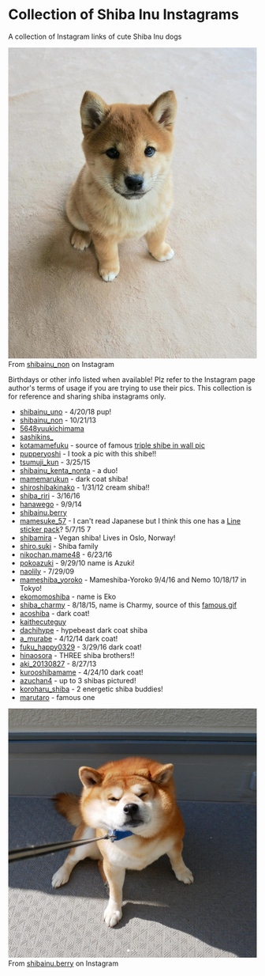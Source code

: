 # Collection of Shiba Inu Instagrams

A collection of Instagram links of cute Shiba Inu dogs

![shibainu_non](shiba-intro.png)
From [shibainu_non](https://www.instagram.com/p/Bj8rhrFl9Ws/?taken-by=shibainu_non) on Instagram

Birthdays or other info listed when available! Plz refer to the Instagram page author's terms of usage if you are trying to use their pics. This collection is for reference and sharing shiba instagrams only.

* [shibainu_uno](https://www.instagram.com/shibainu_uno/) - 4/20/18 pup!
* [shibainu_non](https://www.instagram.com/shibainu_non/) - 10/21/13
* [5648yuukichimama](https://www.instagram.com/5648yuukichimama/)
* [sashikins_](https://www.instagram.com/sashikins_/)
* [kotamamefuku](https://www.instagram.com/kotamamefuku/) - source of famous [triple shibe in wall pic](https://www.instagram.com/p/Bh6HY1lhTZv/?taken-by=kotamamefuku)
* [pupperyoshi](https://www.instagram.com/pupperyoshi/) - I took a pic with this shibe!!
* [tsumuji_kun](https://www.instagram.com/tsumuji_kun/) - 3/25/15
* [shibainu_kenta_nonta](https://www.instagram.com/shibainu_kenta_nonta/) - a duo!
* [mamemarukun](https://www.instagram.com/mamemarukun/) - dark coat shiba!
* [shiroshibakinako](https://www.instagram.com/shiroshibakinako/) - 1/31/12 cream shiba!!
* [shiba_riri](https://www.instagram.com/shiba_riri/) - 3/16/16
* [hanawego](https://www.instagram.com/hanawego/) - 9/9/14
* [shibainu.berry](https://www.instagram.com/shibainu.berry/)
* [mamesuke_57](https://www.instagram.com/mamesuke_57/) - I can't read Japanese but I think this one has a [Line sticker pack](https://store.line.me/stickershop/product/1506025)? 5/7/15 7
* [shibamira](https://www.instagram.com/shibamira/) - Vegan shiba! Lives in Oslo, Norway!
* [shiro.suki](https://www.instagram.com/shiro.suki/) - Shiba family
* [nikochan.mame48](https://www.instagram.com/nikochan.mame48/) - 6/23/16
* [pokoazuki](https://www.instagram.com/pokoazuki/) - 9/29/10 name is Azuki!
* [naolily](https://www.instagram.com/naolily/) - 7/29/09
* [mameshiba_yoroko](https://www.instagram.com/mameshiba_yoroko/) - Mameshiba-Yoroko 9/4/16 and Nemo 10/18/17 in Tokyo!
* [ekomomoshiba](https://www.instagram.com/ekomomoshiba/) - name is Eko
* [shiba_charmy](https://www.instagram.com/shiba_charmy/) - 8/18/15, name is Charmy, source of this [famous gif](http://i.imgur.com/si3e2hu.gifv)
* [acoshiba](https://www.instagram.com/acoshiba/) - dark coat!
* [kaithecuteguy](https://www.instagram.com/kaithecuteguy/)
* [dachihype](https://www.instagram.com/dachihype/) - hypebeast dark coat shiba
* [a_murabe](https://www.instagram.com/a_murabe/) - 4/12/14 dark coat!
* [fuku_happy0329](https://www.instagram.com/fuku_happy0329/) - 3/29/16 dark coat!
* [hinaosora](https://www.instagram.com/hinaosora/) - THREE shiba brothers!!
* [aki_20130827](https://www.instagram.com/aki_20130827/) - 8/27/13
* [kurooshibamame](https://www.instagram.com/kuroshibamame/) - 4/24/10 dark coat!
* [azuchan4](https://www.instagram.com/azuchan4/) - up to 3 shibas pictured!
* [koroharu_shiba](https://www.instagram.com/koroharu_shiba/) - 2 energetic shiba buddies!
* [marutaro](https://www.instagram.com/marutaro/) - famous one

![shibainu.berry](shiba-done.png)
From [shibainu.berry](https://www.instagram.com/p/BjQsAxAgshf/?taken-by=shibainu.berry) on Instagram
